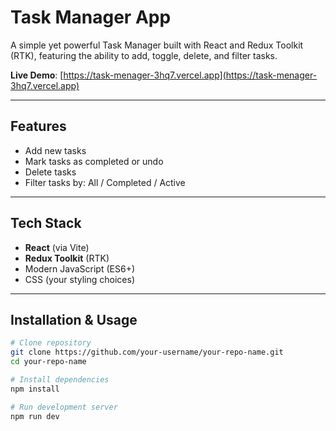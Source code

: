 # Task Manager App

A simple yet powerful Task Manager built with React and Redux Toolkit (RTK), featuring the ability to add, toggle, delete, and filter tasks.

**Live Demo**: [https://task-menager-3hq7.vercel.app](https://task-menager-3hq7.vercel.app)  

---

## Features

- Add new tasks
- Mark tasks as completed or undo
- Delete tasks
- Filter tasks by: All / Completed / Active

---

## Tech Stack

- **React** (via Vite)
- **Redux Toolkit** (RTK)
- Modern JavaScript (ES6+)
- CSS (your styling choices)

---

## Installation & Usage

```bash
# Clone repository
git clone https://github.com/your-username/your-repo-name.git
cd your-repo-name

# Install dependencies
npm install

# Run development server
npm run dev
